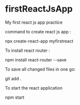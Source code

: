 # firstReactJsApp
My first react js app practice

command to create react js app :

npx create-react-app myfirstreact


To install react router :

npm install react-router --save

To save all changed files in one go:

git add .

To start the react application

npm start